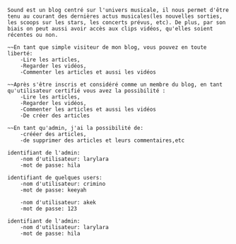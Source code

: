 ######
    Sound est un blog centré sur l'univers musicale, il nous permet d'être tenu au courant des dernières actus musicales(les nouvelles sorties, les scoops sur les stars, les concerts prévus, etc). De plus, par son biais on peut aussi avoir accès aux clips vidéos, qu'elles soient récentes ou non.

    ~~En tant que simple visiteur de mon blog, vous pouvez en toute liberté:
        -Lire les articles,
        -Regarder les vidéos,
        -Commenter les articles et aussi les vidéos

    ~~Après s'être inscris et considéré comme un membre du blog, en tant qu'utilisateur certifié vous avez la possibilité :
        -Lire les articles,
        -Regarder les vidéos,
        -Commenter les articles et aussi les vidéos
        -De créer des articles

    ~~En tant qu'admin, j'ai la possibilité de:
        -crééer des articles, 
        -de supprimer des articles et leurs commentaires,etc

    identifiant de l'admin: 
        -nom d'utilisateur: larylara
        -mot de passe: hila
   
    identifiant de quelques users: 
        -nom d'utilisateur: crimino
        -mot de passe: keeyah

        -nom d'utilisateur: akek
        -mot de passe: 123
   
    identifiant de l'admin: 
        -nom d'utilisateur: larylara
        -mot de passe: hila